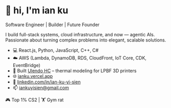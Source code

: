 # 👋 hi, I'm ian ku  
Software Engineer | Builder | Future Founder

I build full-stack systems, cloud infrastructure, and now — agentic AIs.  
Passionate about turning complex problems into elegant, scalable solutions.

- 💻 React.js, Python, JavaScript, C++, C#
- ☁️ AWS (Lambda, DynamoDB, RDS, CloudFront, IoT Core, CDK, EventBridge)
- 🧠 Built [Ulendo HC](https://www.ulendo.io/solutions/ulendo-hc-desktop) – thermal modeling for LPBF 3D printers  
- 🌐 [ianku.vercel.app](https://ianku.vercel.app)  
- 🔗 [linkedin.com/in/ian-ku-yi-sien](https://www.linkedin.com/in/ian-ku-yi-sien)  
- 📫 iankuyisien@gmail.com  

🎮 Top 1% CS2 | 🏋 Gym rat

